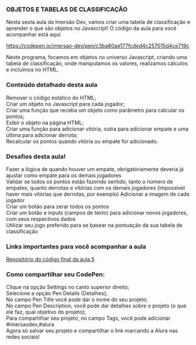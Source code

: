 ### OBJETOS E TABELAS DE CLASSIFICAÇÃO
Nesta sexta aula da Imersão Dev, vamos criar uma tabela de classificação e aprender o que são objetos no Javascript! O código da aula para você acompanhar está aqui:

https://codepen.io/imersao-dev/pen/c3ba80ae177fcded4c257015d4ce719c

Neste programa, focamos em objetos no universo Javascript, criando uma tabela de classificação, onde manipulamos os valores, realizamos cálculos e incluímos no HTML.

### Conteúdo detalhado desta aula

Remover o código estático do HTML;   
Criar um objeto no Javascript para cada jogador;    
Criar uma função que receba um objeto como parâmetro para calcular os pontos;    
Exibir o objeto na página HTML;    
Criar uma função para adicionar vitória, outra para adicionar empate e uma última para adicionar derrota;    
Recalcular os pontos quando vitória ou empate for adicionado.    

### Desafios desta aula!    
Fazer a lógica de quando houver um empate, obrigatóriamente deveria já ajustar como empate para os demais jogadores    
Validar se todos os pontos estão fazendo sentido, tanto o número de empates, quanto derrotas e vitórias com os demais jogadores (impossível haver mais vitórias que derrotas, por exemplo)
Adicionar a imagem de cada jogador    
Criar um botão para zerar todos os pontos     
Criar um botão e inputs (campos de texto) para adicionar novos jogadores, com seus respectivos dados    
Utilizar seu jogo preferido para se basear na pontuação da sua tabela de classificação    

### Links importantes para você acompanhar a aula
[Repositório do código final da aula 5](https://codepen.io/imersao-dev/pen/XWpWrod)   

### Como compartilhar seu CodePen:
Clique na opção Settings no canto superior direito;   
Selecione a opção Pen Details (Detalhes);    
No campo Pen Title você pode dar o nome do seu projeto;   
No campo Pen Description, você pode dar detalhes sobre o projeto (o que ele faz, qual objetivo do projeto);   
Para compartilhar seu projeto, no campo Tags, você pode adicionar #imersaodev,#alura  
Agora só salvar seu projeto e compartilhar o link marcando a Alura nas redes sociais!   
